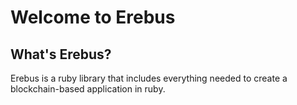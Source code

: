 # Welcome to Erebus

## What's Erebus?

Erebus is a ruby library that includes everything needed to create a blockchain-based application in ruby.
